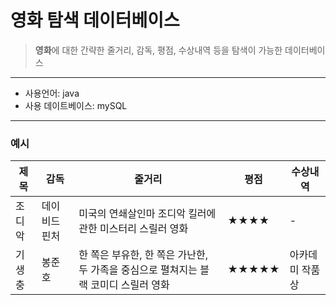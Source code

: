 # 영화 탐색 데이터베이스
> **영화**에 대한 간략한 줄거리, 감독, 평점, 수상내역 등을 탐색이 가능한 데이터베이스
___
* 사용언어: java
* 사용 데이트베이스: mySQL
___
### 예시
| 제목 | 감독 | 줄거리 | 평점 | 수상내역  |
| ------ | ------ | ------ | ------ | ------ |
| 조디악 | 데이비드 핀처 | 미국의 연쇄살인마 조디악 킬러에 관한 미스터리 스릴러 영화 | ★★★★ | - |
| 기생충 | 봉준호 | 한 쪽은 부유한, 한 쪽은 가난한, 두 가족을 중심으로 펼쳐지는 블랙 코미디 스릴러 영화  | ★★★★★ | 아카데미 작품상 |
